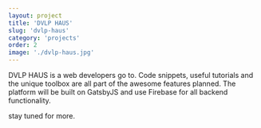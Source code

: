 ```yaml
---
layout: project
title: 'DVLP HAUS'
slug: 'dvlp-haus'
category: 'projects'
order: 2
image: './dvlp-haus.jpg'
---
```


DVLP HAUS is a web developers go to. Code snippets, useful tutorials and the unique toolbox are all part of the awesome features planned. The platform will be built on GatsbyJS and use Firebase for all backend functionality.

stay tuned for more.
